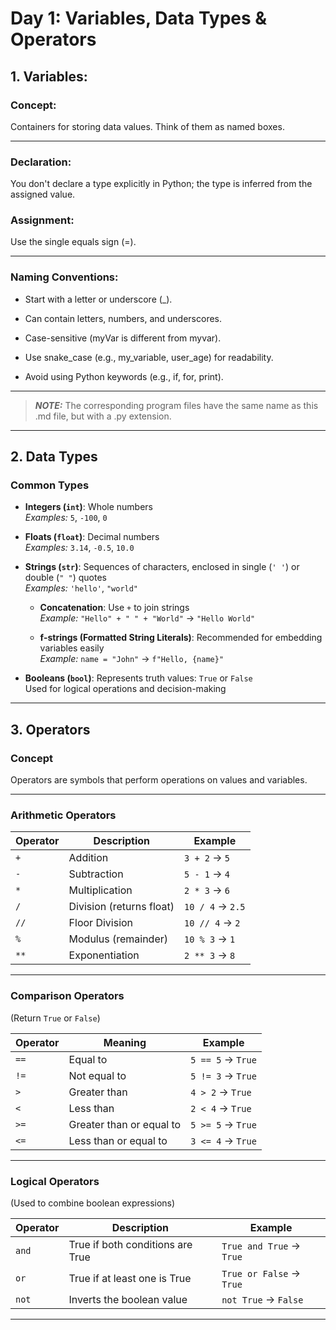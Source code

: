 # Day 1: Variables, Data Types & Operators

## 1. Variables:

### Concept: 
Containers for storing data values. Think of them as named boxes.
***
### Declaration: 
You don't declare a type explicitly in Python; the type is inferred from the assigned value.

### Assignment: 
Use the single equals sign (=).
***

### Naming Conventions:

* Start with a letter or underscore (_).

* Can contain letters, numbers, and underscores.

* Case-sensitive (myVar is different from myvar).

* Use snake_case (e.g., my_variable, user_age) for readability.

* Avoid using Python keywords (e.g., if, for, print).
***

> **_NOTE:_**  The corresponding program files have the same name as this .md file, but with a .py extension.

---

## 2. Data Types

### Common Types

- **Integers (`int`)**: Whole numbers  
  _Examples:_ `5`, `-100`, `0`

- **Floats (`float`)**: Decimal numbers  
  _Examples:_ `3.14`, `-0.5`, `10.0`

- **Strings (`str`)**: Sequences of characters, enclosed in single (`' '`) or double (`" "`) quotes  
  _Examples:_ `'hello'`, `"world"`

  - **Concatenation**: Use `+` to join strings  
    _Example:_ `"Hello" + " " + "World"` → `"Hello World"`

  - **f-strings (Formatted String Literals)**: Recommended for embedding variables easily  
    _Example:_ `name = "John"` → `f"Hello, {name}"`

- **Booleans (`bool`)**: Represents truth values: `True` or `False`  
  Used for logical operations and decision-making

---
## 3. Operators

### Concept  
Operators are symbols that perform operations on values and variables.

---

### Arithmetic Operators

| Operator | Description                 | Example        |
|----------|-----------------------------|----------------|
| `+`      | Addition                    | `3 + 2` → `5`   |
| `-`      | Subtraction                 | `5 - 1` → `4`   |
| `*`      | Multiplication              | `2 * 3` → `6`   |
| `/`      | Division (returns float)    | `10 / 4` → `2.5` |
| `//`     | Floor Division              | `10 // 4` → `2` |
| `%`      | Modulus (remainder)         | `10 % 3` → `1`  |
| `**`     | Exponentiation              | `2 ** 3` → `8`  |

---

### Comparison Operators  
(Return `True` or `False`)

| Operator | Meaning                    | Example          |
|----------|----------------------------|------------------|
| `==`     | Equal to                   | `5 == 5` → `True` |
| `!=`     | Not equal to               | `5 != 3` → `True` |
| `>`      | Greater than               | `4 > 2` → `True`  |
| `<`      | Less than                  | `2 < 4` → `True`  |
| `>=`     | Greater than or equal to   | `5 >= 5` → `True` |
| `<=`     | Less than or equal to      | `3 <= 4` → `True` |

---

### Logical Operators  
(Used to combine boolean expressions)

| Operator | Description                        | Example                  |
|----------|------------------------------------|--------------------------|
| `and`    | True if both conditions are True   | `True and True` → `True` |
| `or`     | True if at least one is True       | `True or False` → `True` |
| `not`    | Inverts the boolean value          | `not True` → `False`     |

---